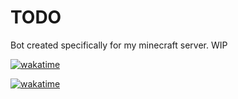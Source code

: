 # TODO
Bot created specifically for my minecraft server. WIP

[![wakatime](https://wakatime.com/badge/user/0436e651-a17c-47e1-a19d-3b5787a17ebc/project/d45ce8d6-f6fb-46a1-9ae0-8b6faed855c0.svg)](https://wakatime.com/badge/user/0436e651-a17c-47e1-a19d-3b5787a17ebc/project/d45ce8d6-f6fb-46a1-9ae0-8b6faed855c0)

[![wakatime](https://wakatime.com/badge/github/needhamgary/Protector.svg)](https://wakatime.com/badge/github/needhamgary/Protector)
